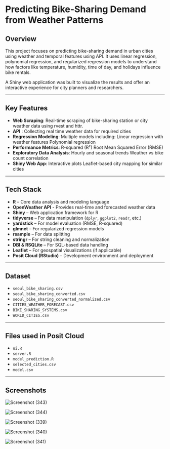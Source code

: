 # Predicting Bike-Sharing Demand from Weather Patterns

## Overview

This project focuses on predicting bike-sharing demand in urban cities using weather and temporal features using API. It uses linear regression, polynomial regression, and regularized regression models to understand how factors like temperature, humidity, time of day, and holidays influence bike rentals.

A Shiny web application was built to visualize the results and offer an interactive experience for city planners and researchers.

---

## Key Features

- **Web Scraping**: Real-time scraping of bike-sharing station or city weather data using rvest and httr.
- **API** : Collecting real time weather data for required cities
- **Regression Modeling**: Multiple models including:
    Linear regression with weather features
    Polynomial regression
- **Performance Metrics**:
    R-squared (R²)
    Root Mean Squared Error (RMSE)
- **Exploratory Data Analysis**:
    Hourly and seasonal trends
    Weather vs bike count correlation
- **Shiny Web App**:
    Interactive plots
    Leaflet-based city mapping for similar cities
  
---

## Tech Stack

- **R** – Core data analysis and modeling language
- **OpenWeather API** - Provides real-time and forecasted weather data
- **Shiny** – Web application framework for R
- **tidyverse** – For data manipulation (`dplyr`, `ggplot2`, `readr`, etc.)
- **yardstick** – For model evaluation (RMSE, R-squared)
- **glmnet** – For regularized regression models
- **rsample** – For data splitting
- **stringr** – For string cleaning and normalization
- **DBI & RSQLite** – For SQL-based data handling
- **Leaflet** – For geospatial visualizations (if applicable)
- **Posit Cloud (RStudio)** – Development environment and deployment

---

## Dataset

- `seoul_bike_sharing.csv`
- `seoul_bike_sharing_converted.csv`
- `seoul_bike_sharing_converted_normalized.csv`
- `CITIES_WEATHER_FORECAST.csv`
- `BIKE_SHARING_SYSTEMS.csv`
- `WORLD_CITIES.csv`

---

## Files used in Posit Cloud
- `ui.R`	
- `server.R`
- `model_prediction.R`
- `selected_cities.csv`	
- `model.csv`

---

## Screenshots
![Screenshot (343)](https://github.com/user-attachments/assets/2c0808d7-369d-48eb-8b98-bb93a1c0bbf3)

![Screenshot (344)](https://github.com/user-attachments/assets/c9eb2efc-07da-4b00-b36a-ed9d03cfbd27)

![Screenshot (339)](https://github.com/user-attachments/assets/fc1fb51b-750c-4bf6-8cd5-0e511e9e0b1a)

![Screenshot (340)](https://github.com/user-attachments/assets/0261d854-a4af-491b-81e4-c7f3f27f6f30)

![Screenshot (341)](https://github.com/user-attachments/assets/767aff18-69dc-4d7b-8155-dcd077067513)




